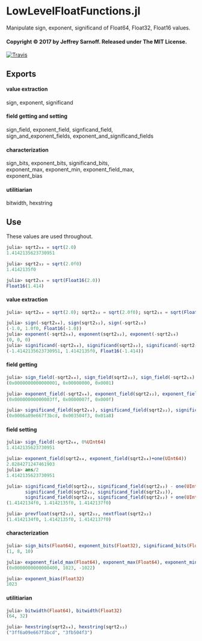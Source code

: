 # LowLevelFloatFunctions.jl
Manipulate sign, exponent, significand of Float64, Float32, Float16 values.

#### Copyright &copy; 2017 by Jeffrey Sarnoff.  Released under The MIT License.

[![Travis](https://travis-ci.org/JeffreySarnoff/LowLevelFloatFunctions.jl.svg?branch=master)](https://travis-ci.org/JeffreySarnoff/LowLevelFloatFunctions.jl)

## Exports

#### value extraction

sign, exponent, significand

#### field getting and setting

sign_field, exponent_field, signficand_field,    
sign_and_exponent_fields, exponent_and_significand_fields

#### characterization

sign_bits, exponent_bits, significand_bits,    
exponent_max, exponent_min, exponent_field_max,    
exponent_bias

#### utilitiarian

bitwidth, hexstring

## Use

These values are used throughout.

```julia
julia> sqrt2₆₄ = sqrt(2.0)
1.4142135623730951

julia> sqrt2₃₂ = sqrt(2.0f0)
1.4142135f0

julia> sqrt2₁₆ = sqrt(Float16(2.0))
Float16(1.414)
```

#### value extraction

```julia
julia> sqrt2₆₄ = sqrt(2.0); sqrt2₃₂ = sqrt(2.0f0); sqrt2₁₆ = sqrt(Float16(2.0));

julia> sign(-sqrt2₆₄), sign(sqrt2₃₂), sign(-sqrt2₁₆)
(-1.0, 1.0f0, Float16(-1.0))
julia> exponent(-sqrt2₆₄), exponent(sqrt2₃₂), exponent(-sqrt2₁₆)
(0, 0, 0)
julia> significand(-sqrt2₆₄), significand(sqrt2₃₂), significand(-sqrt2₁₆)
(-1.4142135623730951, 1.4142135f0, Float16(-1.414))
```
#### field getting
```julia
julia> sign_field(-sqrt2₆₄), sign_field(sqrt2₃₂), sign_field(-sqrt2₁₆)
(0x0000000000000001, 0x00000000, 0x0001)

julia> exponent_field(-sqrt2₆₄), exponent_field(sqrt2₃₂), exponent_field(-sqrt2₁₆)
(0x00000000000003ff, 0x0000007f, 0x000f)

julia> significand_field(sqrt2₆₄), significand_field(sqrt2₃₂), significand_field(sqrt2₁₆)
(0x0006a09e667f3bcd, 0x003504f3, 0x01a8)
```
#### field setting
```julia
julia> sign_field(-sqrt2₆₄, 0%UInt64)
1.4142135623730951​

julia> exponent_field(sqrt2₆₄, exponent_field(sqrt2₆₄)+one(UInt64))
2.8284271247461903
julia> ans/2
1.4142135623730951

julia> significand_field(sqrt2₃₂, significand_field(sqrt2₃₂) - one(UInt32)),
       significand_field(sqrt2₃₂, significand_field(sqrt2₃₂)),
       significand_field(sqrt2₃₂, significand_field(sqrt2₃₂) + one(UInt32))
(1.4142134f0, 1.4142135f0, 1.4142137f0)

julia> prevfloat(sqrt2₃₂), sqrt2₃₂, nextfloat(sqrt2₃₂)
(1.4142134f0, 1.4142135f0, 1.4142137f0)
```
#### characterization
```julia
julia> sign_bits(Float64), exponent_bits(Float32), significand_bits(Float16)
(1, 8, 10)

julia> exponent_field_max(Float64), exponent_max(Float64), exponent_min(Float64)    
(0x0000000000000400, 1023, -1022)

julia> exponent_bias(Float32)
1023
```
#### utilitiarian
```julia
julia> bitwidth(Float64), bitwidth(Float32)
(64, 32)

julia> hexstring(sqrt2₆₄), hexstring(sqrt2₃₂)
("3ff6a09e667f3bcd", "3fb504f3")
```
